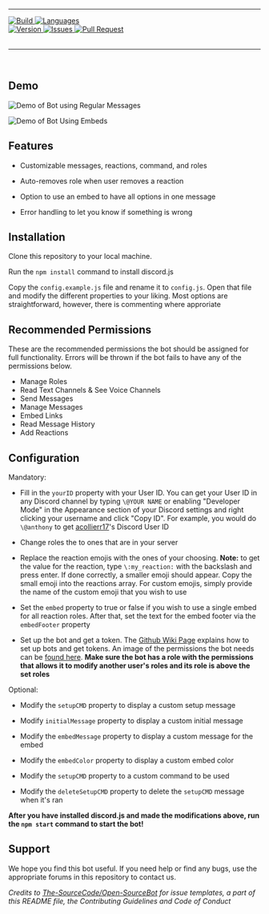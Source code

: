 <hr>

<a href="https://travis-ci.com/Sam-DevZ/Discord-RoleReact">
    <img src="https://img.shields.io/travis/com/Sam-DevZ/Discord-RoleReact.svg?style=for-the-badge" alt="Build">
</a>

<a href="https://github.com/Sam-DevZ/Discord-RoleReact">
    <img src="https://img.shields.io/github/languages/top/Sam-DevZ/Discord-RoleReact.svg?colorB=f0db4f&style=for-the-badge" alt="Languages">
</a>

<br>

<a href="https://github.com/Sam-DevZ/Discord-RoleReact">
    <img src="https://img.shields.io/github/package-json/v/Sam-DevZ/Discord-RoleReact.svg?colorB=Orange&style=for-the-badge" alt="Version">
</a>

<a href="https://github.com/Sam-DevZ/Discord-RoleReact/issues">
    <img src="https://img.shields.io/github/issues/Sam-DevZ/Discord-RoleReact.svg?style=for-the-badge&colorB=37f149" alt="Issues">
</a>

<a href="https://github.com/Sam-DevZ/Discord-RoleReact/pulls">
    <img src="https://img.shields.io/github/issues-pr/Sam-DevZ/Discord-RoleReact.svg?style=for-the-badge&colorB=37f149" alt="Pull Request">
</a>

<br>
<br>
</div>
<hr>
<br>

## Demo

![Demo of Bot using Regular Messages](https://i.imgur.com/DtldJ9x.gif)

![Demo of Bot Using Embeds](https://i.imgur.com/DzQuimp.gif)

## Features

- Customizable messages, reactions, command, and roles

- Auto-removes role when user removes a reaction

- Option to use an embed to have all options in one message

- Error handling to let you know if something is wrong

## Installation

Clone this repository to your local machine.

Run the `npm install` command to install discord.js

Copy the `config.example.js` file and rename it to `config.js`. Open that file and modify the different properties to your liking. Most options are straightforward, however, there is commenting where approriate

## Recommended Permissions

These are the recommended permissions the bot should be assigned for full functionality. Errors will be thrown if the bot fails to have any of the permissions below.

- Manage Roles
- Read Text Channels & See Voice Channels
- Send Messages
- Manage Messages
- Embed Links
- Read Message History
- Add Reactions

## Configuration
Mandatory:

- Fill in the `yourID` property with your User ID. You can get your User ID in any Discord channel by typing `\@YOUR NAME` or enabling "Developer Mode" in the Appearance section of your Discord settings and right clicking your username and click "Copy ID". For example, you would do `\@anthony` to get [acollierr17](https://github.com/acollierr17)'s Discord User ID

- Change roles the to ones that are in your server

- Replace the reaction emojis with the ones of your choosing. 
**Note:** to get the value for the reaction, type `\:my_reaction:` with the backslash and press enter. If done correctly, a smaller emoji should appear. Copy the small emoji into the reactions array. For custom emojis, simply provide the name of the custom emoji that you wish to use

- Set the `embed` property to true or false if you wish to use a single embed for all reaction roles. After that, set the text for the embed footer via the `embedFooter` property

- Set up the bot and get a token. The [Github Wiki Page](https://github.com/reactiflux/discord-irc/wiki/Creating-a-discord-bot-&-getting-a-token) explains how to set up bots and get tokens. An image of the permissions the bot needs can be [found here](https://i.imgur.com/PFDm3pH.png). **Make sure the bot has a role with the permissions that allows it to modify another user's roles and its role is above the set roles**

Optional:

- Modify the `setupCMD` property to display a custom setup message

- Modify `initialMessage` property to display a custom initial message

- Modify the `embedMessage` property to display a custom message for the embed

- Modify the `embedColor` property to display a custom embed color

- Modify the `setupCMD` property to a custom command to be used

- Modify the `deleteSetupCMD` property to delete the `setupCMD` message when it's ran

**After you have installed discord.js and made the modifications above, run the `npm start` command to start the bot!**

## Support

We hope you find this bot useful. If you need help or find any bugs, use the appropriate forums in this repository to contact us.

*Credits to [The-SourceCode/Open-SourceBot](https://github.com/The-SourceCode/Open-SourceBot) for issue templates, a part of this README file, the Contributing Guidelines and Code of Conduct*
